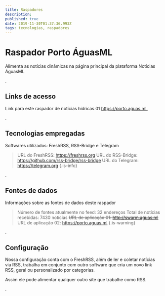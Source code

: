 ```yaml
---
title: Raspadores
description: 
published: true
date: 2019-11-30T01:37:36.993Z
tags: tecnologias, raspadores
---
```


# Raspador Porto ÁguasML

Alimenta as notícias dinâmicas na página principal da plataforma Notícias ÁguasML

.
## Links de acesso
Link para este raspador de notícias hídricas 01
https://porto.aguas.ml 

.
## Tecnologias empregadas
Softwares utilizados: FreshRSS, RSS-Bridge e Telegram

> URL do FreshRSS: https://freshrss.org
> URL do RSS-Bridge: https://github.com/rss-bridge/rss-bridge
> URL do Telegram: https://telegram.org
{.is-info}

.
## Fontes de dados
Informações sobre as fontes de dados deste raspador

> Número de fontes atualmente no feed: 32 endereços
> Total de notícias recebidas: 7430 notícias
> ~~URL de aplicação 01: http://swarm.aguas.ml~~
> URL de aplicação 02: https://porto.aguas.ml
{.is-warning}


.

## Configuração
Nossa configuração conta com o FreshRSS, além de ler e coletar notícias via RSS, trabalha em conjunto com outro software que cria um novo link RSS, geral ou personalizado por categorias.

Assim ele pode alimentar qualquer outro site que trabalhe como RSS.

.